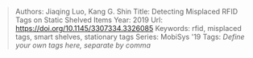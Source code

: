 > Authors: Jiaqing Luo, Kang G. Shin
> Title: Detecting Misplaced RFID Tags on Static Shelved Items
> Year: 2019
> Url: https://doi.org/10.1145/3307334.3326085
> Keywords: rfid, misplaced tags, smart shelves, stationary tags
> Series: MobiSys '19
> Tags: *Define your own tags here, separate by comma*